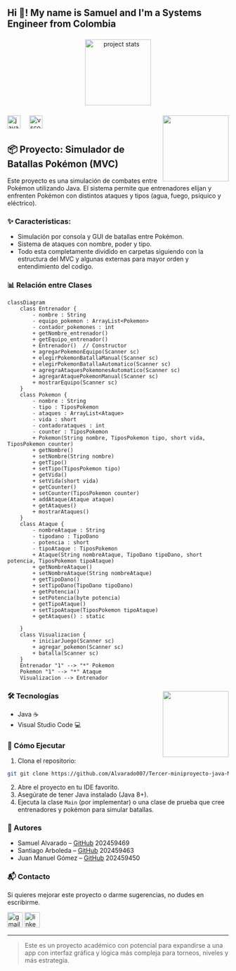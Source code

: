 
<h2 align="left">Hi 👋! My name is Samuel and I'm a Systems Engineer from Colombia</h2>

###

<div align="center">
  <img src="https://github-readme-stats.vercel.app/api/pin/?username=Alvarado007&repo=Primer-miniproyecto-java&theme=dracula" height="150" alt="project stats" />
</div>

###

<img align="right" height="150" src="https://i.gifer.com/origin/7d/7dab25c7b14a249bbc4790176883d1c5_w200.gif?cid=6c09b952llhupk66joic0ml8gbch148n2dfdqsvzj7z7f0em&ep=v1_gifs_search&rid=200w.gif&ct=g"  />

###

<div align="left">
  <img src="https://cdn.jsdelivr.net/gh/devicons/devicon/icons/java/java-original.svg" height="30" alt="java logo" />
  <img width="12" />
  <img src="https://skillicons.dev/icons?i=vscode" height="30" alt="vscode logo" />
</div>

###
## 📦 Proyecto: Simulador de Batallas Pokémon (MVC)

Este proyecto es una simulación de combates entre Pokémon utilizando Java. El sistema permite que entrenadores elijan y enfrenten Pokémon con distintos ataques y tipos (agua, fuego, psíquico y eléctrico).

### ✨ Características:
- Simulación por consola y GUI de batallas entre Pokémon.
- Sistema de ataques con nombre, poder y tipo.
- Todo esta completamente dividido en carpetas siguiendo con la estructura del MVC y algunas externas para mayor orden y entendimiento del codigo.

### 📊 Relación entre Clases
```mermaid
classDiagram
    class Entrenador {
        - nombre : String
        - equipo_pokemon : ArrayList<Pokemon>
        - contador_pokemones : int
        + getNombre_entrenador()
        + getEquipo_entrenador()
        + Entrenador()  // Constructor
        + agregarPokemonEquipo(Scanner sc)
        + elegirPokemonBatallaManual(Scanner sc)
        + elegirPokemonBatallaAutomatico(Scanner sc)
        + agregraAtaquesPokemonesAutomatico(Scanner sc)
        + agregarAtaquePokemonManual(Scanner sc)
        + mostrarEquipo(Scanner sc)
    }
    class Pokemon {
        - nombre : String
        - tipo : TiposPokemon
        - ataques : ArrayList<Ataque>
        - vida : short
        - contadorataques : int
        - counter : TiposPokemon
        + Pokemon(String nombre, TiposPokemon tipo, short vida, TiposPokemon counter)
        + getNombre()
        + setNombre(String nombre)
        + getTipo()
        + setTipo(TiposPokemon tipo)
        + getVida()
        + setVida(short vida)
        + getCounter()
        + setCounter(TiposPokemon counter)
        + addAtaque(Ataque ataque)
        + getAtaques()
        + mostrarAtaques()
    }
    class Ataque {
        - nombreAtaque : String
        - tipodano : TipoDano
        - potencia : short
        - tipoAtaque : TiposPokemon
        + Ataque(String nombreAtaque, TipoDano tipoDano, short potencia, TiposPokemon tipoAtaque)
        + getNombreAtaque()
        + setNombreAtaque(String nombreAtaque)
        + getTipoDano()
        + setTipoDano(TipoDano tipoDano)
        + getPotencia()
        + setPotencia(byte potencia)
        + getTipoAtaque()
        + setTipoAtaque(TiposPokemon tipoAtaque)
        + getAtaques() : static

    }
    class Visualizacion {
        + iniciarJuego(Scanner sc)
        + agregar_pokemon(Scanner sc)
        + batalla(Scanner sc)
    }
    Entrenador "1" --> "*" Pokemon
    Pokemon "1" --> "*" Ataque
    Visualizacion --> Entrenador
```
###
<img align="right" height="150" src="https://i.pinimg.com/originals/4e/fe/e1/4efee18cb06f3d2f8456a40d1e0460e7.gif?cid=6c09b952llhupk66joic0ml8gbch148n2dfdqsvzj7z7f0em&ep=v1_gifs_search&rid=200w.gif&ct=g"  />

###

### 🛠️ Tecnologías
- Java ☕
- Visual Studio Code 💻

### 🚀 Cómo Ejecutar
1. Clona el repositorio:
```bash
git git clone https://github.com/Alvarado007/Tercer-miniproyecto-java-MVC.git
```
2. Abre el proyecto en tu IDE favorito.
3. Asegúrate de tener Java instalado (Java 8+).
4. Ejecuta la clase `Main` (por implementar) o una clase de prueba que cree entrenadores y pokémon para simular batallas.

### 👥 Autores
- Samuel Alvarado – [GitHub](https://github.com/Alvarado007) 202459469
- Santiago Arboleda – [GitHub](https://github.com/SantiagoA0408) 202459463
- Juan Manuel Gómez – [GitHub](https://github.com/JuanManuelG26706) 202459450

### 📬 Contacto
Si quieres mejorar este proyecto o darme sugerencias, no dudes en escribirme.

<div align="left">
  <img src="https://img.shields.io/static/v1?message=Gmail&logo=gmail&label=&color=D14836&logoColor=white&labelColor=&style=for-the-badge" height="35" alt="gmail logo"  />
  <img src="https://img.shields.io/static/v1?message=LinkedIn&logo=linkedin&label=&color=0077B5&logoColor=white&labelColor=&style=for-the-badge" height="35" alt="linkedin logo"  />
</div>

---

> Este es un proyecto académico con potencial para expandirse a una app con interfaz gráfica y lógica más compleja para torneos, niveles y más estrategia.
